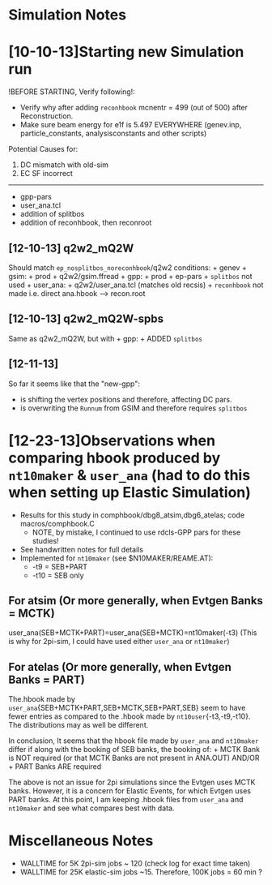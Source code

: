 Simulation Notes
==================

[10-10-13]Starting new Simulation run
=====================================
!BEFORE STARTING, Verify following!:
+ Verify why after adding `reconhbook` mcnentr = 499 (out of 500) after Reconstruction.
+ Make sure beam energy for e1f is 5.497 EVERYWHERE (genev.inp, particle_constants, analysisconstants and other scripts)


Potential Causes for:
1. DC mismatch with old-sim
2. EC SF incorrect
-------------------------------------------------------------
+ gpp-pars
+ user_ana.tcl
+ addition of splitbos
+ addition of reconhbook, then reconroot

[12-10-13] q2w2_mQ2W 
---------------------
Should match `ep_nosplitbos_noreconhbook`/q2w2 conditions:
	+ genev
	+ gsim: 
		+ prod
		+ q2w2/gsim.ffread
	+ gpp: 
		+ prod
		+ ep-pars
		+ `splitbos` not used
	+ user_ana:
		+ q2w2/user_ana.tcl (matches old recsis)
		+ `reconhbook` not made i.e. direct ana.hbook --> recon.root

[12-10-13] q2w2_mQ2W-spbs 
---------------------
Same as q2w2_mQ2W, but with
	+ gpp: 
		+ ADDED `splitbos`

[12-11-13]
-----------
So far it seems like that the "new-gpp":
+ is shifting the vertex positions and therefore, affecting DC pars.
+ is overwriting the `Runnum` from GSIM and therefore requires `splitbos`


[12-23-13]Observations when comparing hbook produced by `nt10maker` & `user_ana` (had to do this when setting up Elastic Simulation)
=============================================================

+ Results for this study in comphbook/dbg8_atsim,dbg6_atelas; code macros/comphbook.C
	+ NOTE, by mistake, I continued to use rdcls-GPP pars for these studies!
+ See handwritten notes for full details
+ Implemented for `nt10maker` (see $N10MAKER/REAME.AT):
	+ -t9 = SEB+PART
	+ -t10 = SEB only

For atsim (Or more generally, when Evtgen Banks = MCTK)
-------------------------------------------------------
user_ana(SEB+MCTK+PART)=user_ana(SEB+MCTK)=nt10maker(-t3)
(This is why for 2pi-sim, I could have used either `user_ana` or `nt10maker`)
	

For atelas (Or more generally, when Evtgen Banks = PART)
--------------------------------------------------------
The.hbook made by `user_ana`{SEB+MCTK+PART,SEB+MCTK,SEB+PART,SEB} seem to have fewer entries as compared to the .hbook made by `nt10user`{-t3,-t9,-t10}. The distributions may as well be different.

In conclusion, It seems that the hbook file made by `user_ana` and `nt10maker` differ if along with the booking of SEB banks, the booking of:
	+ MCTK Bank is NOT required (or that MCTK Banks are not present in ANA.OUT)
AND/OR
	+ PART Banks ARE required 

The above is not an issue for 2pi simulations since the Evtgen uses MCTK banks. However, it is a concern for Elastic Events, for which Evtgen uses PART banks. At this point, I am keeping .hbook files from `user_ana` and `nt10maker` and see what compares best with data.

Miscellaneous Notes
===================
+ WALLTIME for 5K 2pi-sim jobs ~ 120 (check log for exact time taken)
+ WALLTIME for 25K elastic-sim jobs ~15. Therefore, 100K jobs = 60 min ?